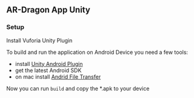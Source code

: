 ## AR-Dragon App Unity

### Setup

Install Vuforia Unity Plugin

To build and run the application on Android Device you need a few tools:

* install [Unity Android Plugin](https://dl.google.com/dl/androidjumper/mtp/502266/androidfiletransfer.dmg)
* get the latest Android SDK
* on mac install [Andrid File Transfer](https://dl.google.com/dl/androidjumper/mtp/502266/androidfiletransfer.dmg)

Now you can run `build` and copy the \*.apk to your device
